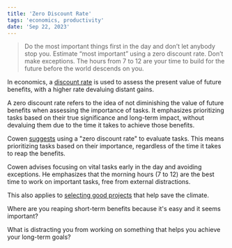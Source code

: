 ```yaml
---
title: 'Zero Discount Rate'
tags: 'economics, productivity'
date: 'Sep 22, 2023'
---
```


> Do the most important things first in the day and don’t let anybody stop you. Estimate “most important” using a zero discount rate. Don’t make exceptions. The hours from 7 to 12 are your time to build for the future before the world descends on you.

In economics, a [discount rate](https://www.rff.org/publications/explainers/discounting-101/) is used to assess the present value of future benefits, with a higher rate devaluing distant gains.

A zero discount rate refers to the idea of not diminishing the value of future benefits when assessing the importance of tasks. It emphasizes prioritizing tasks based on their true significance and long-term impact, without devaluing them due to the time it takes to achieve those benefits.

Cowen [suggests](https://marginalrevolution.com/marginalrevolution/2014/09/do-i-wish-to-revise-my-time-management-tips.html) using a "zero discount rate" to evaluate tasks. This means prioritizing tasks based on their importance, regardless of the time it takes to reap the benefits.

Cowen advises focusing on vital tasks early in the day and avoiding exceptions. He emphasizes that the morning hours (7 to 12) are the best time to work on important tasks, free from external distractions.

This also applies to [selecting good projects](https://blogs.worldbank.org/governance/using-zero-discount-rate-could-help-choose-better-projects-and-help-get-net-zero-carbon) that help save the climate.

Where are you reaping short-term benefits because it's easy and it seems important?

What is distracting you from working on something that helps you achieve your long-term goals?
